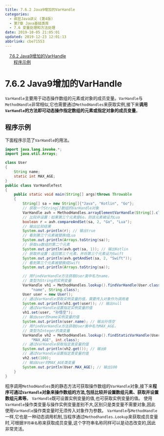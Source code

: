 ```yaml
---
title: 7.6.2 Java9增加的VarHandle
categories: 
  - 疯狂Java讲义 (第4版)
  - 第7章 Java基础类库
  - 7.6 变量处理和方法处理
date: 2019-10-05 21:05:01
updated: 2019-12-23 12:01:13
abbrlink: cbe71553
---
```

<div id='my_toc'><a href="/JavaReadingNotes/cbe71553/#7-6-2-Java9增加的VarHandle" class="header_1">7.6.2 Java9增加的VarHandle</a>&nbsp;<br><a href="/JavaReadingNotes/cbe71553/#程序示例" class="header_2">程序示例</a>&nbsp;<br></div>
<style>.header_1{margin-left: 1em;}.header_2{margin-left: 2em;}.header_3{margin-left: 3em;}.header_4{margin-left: 4em;}.header_5{margin-left: 5em;}.header_6{margin-left: 6em;}</style>
<!--more-->
<script>if (navigator.platform.search('arm')==-1){document.getElementById('my_toc').style.display = 'none';}var e,p = document.getElementsByTagName('p');while (p.length>0) {e = p[0];e.parentElement.removeChild(e);}</script>

<!--end-->
<!--SSTStart-->
# 7.6.2 Java9增加的VarHandle #
`VarHandle`主要用于动态操作数组的元素或对象的成员变量。`VarHandle`与`MethodHandle`非常相似,它也需要通过`MethodHandles`来获取实例,接下来**调用`VarHandle`的方法即可动态操作指定数组的元素或指定对象的成员变量**。
<!--SSTStop-->
## 程序示例 ##
下面程序示范了`VarHandle`的用法。
```java
import java.lang.invoke.*;
import java.util.Arrays;

class User
{
    String name;
    static int MAX_AGE;
}
public class VarHandleTest
{
    public static void main(String[] args)throws Throwable
    {
        String[] sa = new String[]{"Java", "Kotlin", "Go"};
        // 获取一个String[]数组的VarHandle对象
        VarHandle avh = MethodHandles.arrayElementVarHandle(String[].class);
        // 比较并设置：如果第三个元素是Go，则该元素被设为Lua
        boolean r = avh.compareAndSet(sa, 2, "Go", "Lua");
        // 输出比较结果
        System.out.println(r); // 输出true
        // 看到第三个元素被替换成Lua
        System.out.println(Arrays.toString(sa));
        // 获取sa数组的第二个元素
        System.out.println(avh.get(sa, 1)); // 输出Kotlin
        // 获取并设置：返回第三个元素，并将第三个元素设为Swift
        System.out.println(avh.getAndSet(sa, 2, "Swift"));
        // 看到第三个元素被替换成Swift
        System.out.println(Arrays.toString(sa));

        // 用findVarHandle方法获取User类中名为name，
        // 类型为String的实例变量
        VarHandle vh1 = MethodHandles.lookup().findVarHandle(User.class,
            "name", String.class);
        User user = new User();
        // 通过VarHandle获取实例变量的值，需要传入对象作为调用者
        System.out.println(vh1.get(user)); // 输出null
        // 通过VarHandle设置指定实例变量的值
        vh1.set(user, "孙悟空");
        // 输出user的name实例变量的值
        System.out.println(user.name); // 输出孙悟空
        // 用findVarHandle方法获取User类中名为MAX_AGE，
        // 类型为Integer的类变量
        VarHandle vh2 = MethodHandles.lookup().findStaticVarHandle(User.class,
            "MAX_AGE", int.class);
        // 通过VarHandle获取指定类变量的值
        System.out.println(vh2.get()); // 输出0
        // 通过VarHandle设置指定类变量的值
        vh2.set(100);
        // 输出User的MAX_AGE类变量
        System.out.println(User.MAX_AGE); // 输出100
    }
}
```
<!--SSTStart-->
程序调用`MethodHandles`类的静态方法可获取操作数组的`VarHandle`对象,接下来**程序可通过`VarHandle`对象来操作数组的方法,包括比较并设置数组元素、获取并设置数组元素等**。
`VarHandle`既可设置实例变量的值,也可获取实例变量的值。
使用`VarHandle`操作类变量与操作实例变量差别不大,区别只是类变量不需要对象,因此使用`VarHandle`操作类变量时无须传入对象作为参数。
`VarHandle`与`MethodHandle`一样,它也是一种动态调用机制,当程序通过`Methodhandles.Lookup`来获取成员变量时,可根据`字符串名`称来获取成员变量,这个字符串名称同样可以是动态改变的,因此非常灵活。
<!--SSTStop-->
